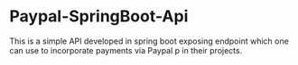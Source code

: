# Paypal-SpringBoot-Api
This is a simple API developed in spring boot exposing endpoint which one can use to incorporate payments via Paypal p in their projects. 
